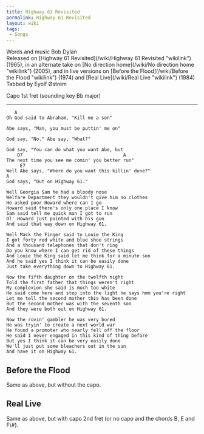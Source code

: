 ```yaml
---
title: Highway 61 Revisited
permalink: Highway 61 Revisited
layout: wiki
tags:
 - Songs
---
```


Words and music Bob Dylan  
Released on [Highway 61 Revisited](/wiki/Highway 61 Revisited "wikilink")
(1965), in an alternate take on [No direction
home](/wiki/No direction home "wikilink") (2005), and in live versions on
[Before the Flood](/wiki/Before the Flood "wikilink") (1974) and [Real
Live](/wiki/Real Live "wikilink") (1984)  
Tabbed by Eyolf Østrem

Capo 1st fret (sounding key Bb major)

* * * * *

       A
    Oh God said to Abraham, "Kill me a son"

    Abe says, "Man, you must be puttin' me on"

    God say, "No." Abe say, "What?"

    God say, "You can do what you want Abe, but
        D7                                     A
    The next time you see me comin' you better run"
         E7
    Well Abe says, "Where do you want this killin' done?"
    A
    God says, "Out on Highway 61."

    Well Georgia Sam he had a bloody nose
    Welfare Department they wouldn't give him no clothes
    He asked poor Howard where can I go
    Howard said there's only one place I know
    Sam said tell me quick man I got to run
    0l' Howard just pointed with his gun
    And said that way down on Highway 61.

    Well Mack the Finger said to Louie the King
    I got forty red white and blue shoe strings
    And a thousand telephones that don't ring
    Do you know where I can get rid of these things
    And Louie the King said let me think for a minute son
    And he said yes I think it can be easily done
    Just take everything down to Highway 61.

    Now the fifth daughter on the twelfth night
    Told the first father that things weren't right
    My complexion she said is much too white
    He said come here and step into the light he says hmm you're right
    Let me tell the second mother this has been done
    But the second mother was with the seventh son
    And they were both out on Highway 61.

    Now the rovin' gambler he was very bored
    He was tryin' to create a next world war
    He found a promoter who nearly fell off the floor
    He said I never engaged in this kind of thing before
    But yes I think it can be very easily done
    We'll just put some bleachers out in the sun
    And have it on Highway 61.

<h2 class="songversion">
Before the Flood

</h2>
Same as above, but without the capo.

<h2 class="songversion">
Real Live

</h2>
Same as above, but with capo 2nd fret (or no capo and the chords B, E
and F\#).

